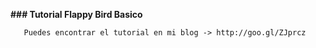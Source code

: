 **### Tutorial Flappy Bird Basico**

       Puedes encontrar el tutorial en mi blog -> http://goo.gl/ZJprcz

